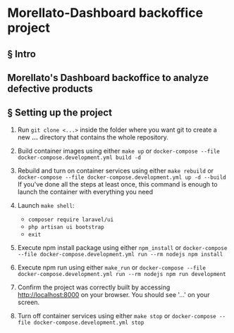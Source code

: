 # Morellato-Dashboard backoffice project

## § Intro

Morellato's Dashboard backoffice to analyze defective products
---

## § Setting up the project

1. Run `git clone <...>` inside the folder where you want git to create a new **...** directory that contains the whole repository.

2. Build container images using either `make up` or `docker-compose --file docker-compose.development.yml build -d`

3. Rebuild and turn on container services using either `make rebuild` or `docker-compose --file docker-compose.development.yml up -d --build`
If you've done all the steps at least once, this command is enough to launch the container with everything you need

4. Launch `make shell`:
    - `composer require laravel/ui`
    - `php artisan ui bootstrap`
    - `exit`

4. Execute npm install package using either `npm_install` or `docker-compose --file docker-compose.development.yml run --rm nodejs npm install`

5. Execute npm run using either `make_run` or `docker-compose --file docker-compose.development.yml run --rm nodejs npm run development`

6. Confirm the project was correctly built by accessing [http://localhost:8000](http://localhost:8000) on your browser. You should see '...' on your screen.

7. Turn off container services using either `make stop` or `docker-compose --file docker-compose.development.yml stop`
